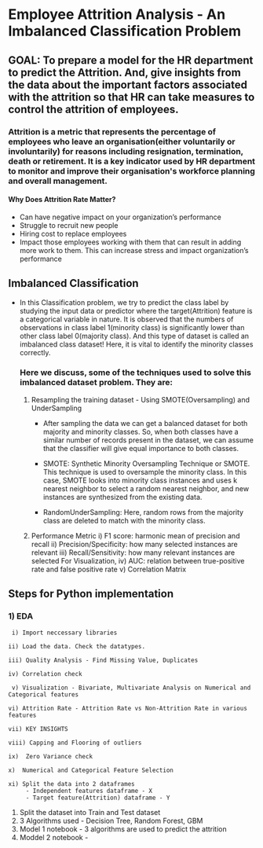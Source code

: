 # Employee Attrition Analysis - An Imbalanced Classification Problem

## GOAL: To prepare a model for the HR department to predict the Attrition. And, give insights from the data about the important factors associated with the attrition so that HR can take measures to control the attrition of employees.

### Attrition is a metric that represents the percentage of employees who leave an organisation(either voluntarily or involuntarily) for reasons including resignation, termination, death or retirement. It is a key indicator used by HR department to monitor and improve their organisation's workforce planning and overall management.

#### Why Does Attrition Rate Matter?
- Can have negative impact on your organization’s performance
- Struggle to recruit new people
- Hiring cost to replace employees
- Impact those employees working with them that can result in adding more work to them. This can increase stress and impact organization’s performance

## Imbalanced Classification
- In this Classification problem, we try to predict the class label by studying the input data or predictor where the target(Attrition) feature is a categorical variable in nature. It is observed that the numbers of observations in class label 1(minority class) is significantly lower than other class label 0(majority class). And this type of dataset is called an imbalanced class dataset! Here, it is vital to identify the minority classes correctly.

   ### Here we discuss, some of the techniques used to solve this imbalanced dataset problem. They are:
     1) Resampling the training dataset - Using SMOTE(Oversampling) and UnderSampling
         
         - After sampling the data we can get a balanced dataset for both majority and minority classes. So, when both classes have a similar number of records present in the dataset, we can assume that the classifier will give equal importance to both classes.

         - SMOTE: Synthetic Minority Oversampling Technique or SMOTE. This technique is used to oversample the minority class. In this case, SMOTE looks into minority class instances and uses k nearest neighbor to select a random nearest neighbor, and new instances are synthesized from the existing data.
         
         - RandomUnderSampling: Here, random rows from the majority class are deleted to match with the minority class. 

     2) Performance Metric
         i) F1 score: harmonic mean of precision and recall
        ii) Precision/Specificity: how many selected instances are relevant
       iii) Recall/Sensitivity: how many relevant instances are selected
     For Visualization,
        iv) AUC: relation between true-positive rate and false positive rate
         v) Correlation Matrix
         
## Steps for Python implementation

### 1) EDA
   
     i) Import neccessary libraries
     
    ii) Load the data. Check the datatypes. 
  
    iii) Quality Analysis - Find Missing Value, Duplicates
 
    iv) Correlation check
  
     v) Visualization - Bivariate, Multivariate Analysis on Numerical and Categorical features
   
    vi) Attrition Rate - Attrition Rate vs Non-Attrition Rate in various features
   
    vii) KEY INSIGHTS
    
    viii) Capping and Flooring of outliers
    
    ix)  Zero Variance check
    
    x)  Numerical and Categorical Feature Selection 
    
    xi) Split the data into 2 dataframes 
         - Independent features dataframe - X
         - Target feature(Attrition) dataframe - Y
         
         



   1) Split the dataset into Train and Test dataset
   2) 3 Algorithms used - Decision Tree, Random Forest, GBM
   3) Model 1 notebook - 3 algorithms are used to predict the attrition
   4) Moddel 2 notebook - 
         
    
    
  
   

